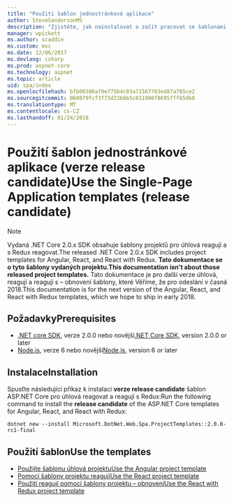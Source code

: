 ```yaml
---
title: "Použití šablon jednostránkové aplikace"
author: SteveSandersonMS
description: "Zjistěte, jak nainstalovat a začít pracovat se šablonami projektů ASP.NET Core jednostránkové aplikace (SPA) release candidate."
manager: wpickett
ms.author: scaddie
ms.custom: mvc
ms.date: 12/06/2017
ms.devlang: csharp
ms.prod: aspnet-core
ms.technology: aspnet
ms.topic: article
uid: spa/index
ms.openlocfilehash: bfb00386af0e775b4c03a71567703ed87a785ce2
ms.sourcegitcommit: 060879fcf3f73d2366b5c811986f8695fff65db8
ms.translationtype: MT
ms.contentlocale: cs-CZ
ms.lasthandoff: 01/24/2018
---
```

# <a name="use-the-single-page-application-templates-release-candidate"></a><span data-ttu-id="975df-103">Použití šablon jednostránkové aplikace (verze release candidate)</span><span class="sxs-lookup"><span data-stu-id="975df-103">Use the Single-Page Application templates (release candidate)</span></span>

> [!NOTE]
> <span data-ttu-id="975df-104">Vydaná .NET Core 2.0.x SDK obsahuje šablony projektů pro úhlová reagují a s Redux reagovat.</span><span class="sxs-lookup"><span data-stu-id="975df-104">The released .NET Core 2.0.x SDK includes project templates for Angular, React, and React with Redux.</span></span> <span data-ttu-id="975df-105">**Tato dokumentace se o tyto šablony vydaných projektu.**</span><span class="sxs-lookup"><span data-stu-id="975df-105">**This documentation isn't about those released project templates.**</span></span> <span data-ttu-id="975df-106">Tato dokumentace je pro další verze úhlová, reagují a reagují s – obnovení šablony, které Věříme, že pro odeslání v časná 2018.</span><span class="sxs-lookup"><span data-stu-id="975df-106">This documentation is for the next version of the Angular, React, and React with Redux templates, which we hope to ship in early 2018.</span></span>

## <a name="prerequisites"></a><span data-ttu-id="975df-107">Požadavky</span><span class="sxs-lookup"><span data-stu-id="975df-107">Prerequisites</span></span>

* <span data-ttu-id="975df-108">[.NET core SDK](https://www.microsoft.com/net/download), verze 2.0.0 nebo novější</span><span class="sxs-lookup"><span data-stu-id="975df-108">[.NET Core SDK](https://www.microsoft.com/net/download), version 2.0.0 or later</span></span>
* <span data-ttu-id="975df-109">[Node.js](https://nodejs.org), verze 6 nebo novější</span><span class="sxs-lookup"><span data-stu-id="975df-109">[Node.js](https://nodejs.org), version 6 or later</span></span>

## <a name="installation"></a><span data-ttu-id="975df-110">Instalace</span><span class="sxs-lookup"><span data-stu-id="975df-110">Installation</span></span>

<span data-ttu-id="975df-111">Spusťte následující příkaz k instalaci **verze release candidate** šablon ASP.NET Core pro úhlová reagovat a reagují s Redux:</span><span class="sxs-lookup"><span data-stu-id="975df-111">Run the following command to install the **release candidate** of the ASP.NET Core templates for Angular, React, and React with Redux:</span></span>

```console
dotnet new --install Microsoft.DotNet.Web.Spa.ProjectTemplates::2.0.0-rc1-final
```

## <a name="use-the-templates"></a><span data-ttu-id="975df-112">Použití šablon</span><span class="sxs-lookup"><span data-stu-id="975df-112">Use the templates</span></span>

- [<span data-ttu-id="975df-113">Použijte šablonu úhlová projektu</span><span class="sxs-lookup"><span data-stu-id="975df-113">Use the Angular project template</span></span>](xref:spa/angular)
- [<span data-ttu-id="975df-114">Pomocí šablony projektu reagují</span><span class="sxs-lookup"><span data-stu-id="975df-114">Use the React project template</span></span>](xref:spa/react)
- [<span data-ttu-id="975df-115">Použití reagují pomocí šablony projektu – obnovení</span><span class="sxs-lookup"><span data-stu-id="975df-115">Use the React with Redux project template</span></span>](xref:spa/react-with-redux)

